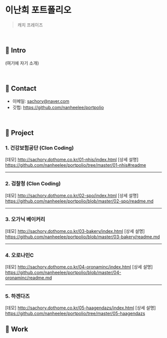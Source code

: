 # 이난희 포트폴리오
>캐치 프레이즈

</br>

## :pushpin: Intro
(여기에 자기 소개)

</br>

## :pushpin: Contact
- 이메일: sachory@naver.com
- 깃헙: https://github.com/nanheelee/portpolio

</br>

## :pushpin: Project
### 1. 건강보험공단 (Clon Coding)

[데모] http://sachory.dothome.co.kr/01-nhis/index.html
[상세 설명] https://github.com/nanheelee/portpolio/tree/master/01-nhis#readme

---

### 2. 검찰청 (Clon Coding)

[데모] http://sachory.dothome.co.kr/02-spo/index.html
[상세 설명] https://github.com/nanheelee/portpolio/blob/master/02-spo/readme.md

---

### 3. 오가닉 베이커리 

[데모] http://sachory.dothome.co.kr/03-bakery/index.html
[상세 설명] https://github.com/nanheelee/portpolio/blob/master/03-bakery/readme.md

---

### 4. 오로나민C 

[데모] http://sachory.dothome.co.kr/04-oronaminc/index.html
[상세 설명] https://github.com/nanheelee/portpolio/blob/master/04-oronaminc/readme.md

---

### 5. 하겐다즈 

[데모] http://sachory.dothome.co.kr/05-haagendazs/index.html
[상세 설명] https://github.com/nanheelee/portpolio/tree/master/05-haagendazs


## :pushpin: Work

